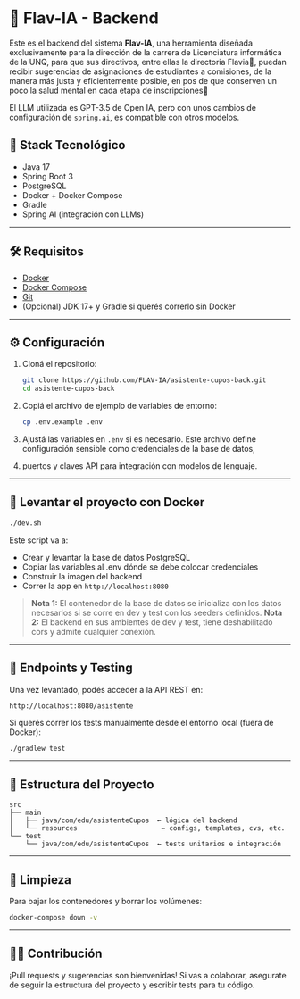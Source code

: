 
# 🧠 Flav-IA - Backend

Este es el backend del sistema **Flav-IA**, una herramienta diseñada exclusivamente para la dirección de la carrera de 
Licenciatura informática de la UNQ, para que sus directivos, entre ellas la directoria Flavia🤭, 
puedan recibir sugerencias de asignaciones de estudiantes a comisiones, de la manera más justa y eficientemente posible, 
en pos de que conserven un poco la salud mental en cada etapa de inscripciones🙏

El LLM utilizada es GPT-3.5 de Open IA, pero con unos cambios de configuración de `spring.ai`, es compatible con otros modelos.
## 🚀 Stack Tecnológico

- Java 17
- Spring Boot 3
- PostgreSQL
- Docker + Docker Compose
- Gradle
- Spring AI (integración con LLMs)

---

## 🛠️ Requisitos

- [Docker](https://docs.docker.com/get-docker/)
- [Docker Compose](https://docs.docker.com/compose/)
- [Git](https://git-scm.com/)
- (Opcional) JDK 17+ y Gradle si querés correrlo sin Docker

---

## ⚙️ Configuración

1. Cloná el repositorio:

   ```bash
   git clone https://github.com/FLAV-IA/asistente-cupos-back.git
   cd asistente-cupos-back
   ```

2. Copiá el archivo de ejemplo de variables de entorno:

   ```bash
   cp .env.example .env
   ```

3. Ajustá las variables en `.env` si es necesario. Este archivo define configuración sensible como credenciales de la base de datos, 
4. puertos y claves API para integración con modelos de lenguaje.

---

## 🐳 Levantar el proyecto con Docker

```bash
./dev.sh
```

Este script va a:

- Crear y levantar la base de datos PostgreSQL
- Copiar las variables al .env dónde se debe colocar credenciales
- Construir la imagen del backend
- Correr la app en `http://localhost:8080`

> **Nota 1:** El contenedor de la base de datos se inicializa con los datos necesarios si se corre en dev y test con los seeders definidos.
> **Nota 2:** El backend en sus ambientes de dev y test, tiene deshabilitado cors y admite cualquier conexión.

---

## 🧪 Endpoints y Testing

Una vez levantado, podés acceder a la API REST en:

```
http://localhost:8080/asistente
```

Si querés correr los tests manualmente desde el entorno local (fuera de Docker):

```bash
./gradlew test
```

---

## 🧩 Estructura del Proyecto

```
src
├── main
│   ├── java/com/edu/asistenteCupos  ← lógica del backend
│   └── resources                     ← configs, templates, cvs, etc.
└── test
    └── java/com/edu/asistenteCupos  ← tests unitarios e integración
```

---

## 🧹 Limpieza

Para bajar los contenedores y borrar los volúmenes:

```bash
docker-compose down -v
```

---

## 🧑‍💻 Contribución

¡Pull requests y sugerencias son bienvenidas! Si vas a colaborar, asegurate de seguir la estructura del proyecto y escribir tests para tu código.
